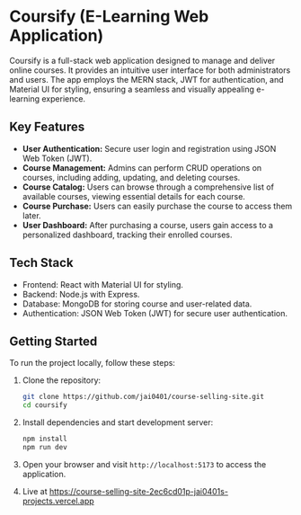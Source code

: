 # Coursify  (E-Learning Web Application)

Coursify is a full-stack web application designed to manage and deliver online courses. It provides an intuitive user interface for both administrators and users. The app employs the MERN stack, JWT for authentication, and Material UI for styling, ensuring a seamless and visually appealing e-learning experience.

## Key Features

- **User Authentication:** Secure user login and registration using JSON Web Token (JWT).
- **Course Management:** Admins can perform CRUD operations on courses, including adding, updating, and deleting courses.
- **Course Catalog:** Users can browse through a comprehensive list of available courses, viewing essential details for each course.
- **Course Purchase:** Users can easily purchase the course to access them later.
- **User Dashboard:** After purchasing a course, users gain access to a personalized dashboard, tracking their enrolled courses.

## Tech Stack

- Frontend: React with Material UI for styling.
- Backend: Node.js with Express.
- Database: MongoDB for storing course and user-related data.
- Authentication: JSON Web Token (JWT) for secure user authentication.

## Getting Started

To run the project locally, follow these steps:

1. Clone the repository:

   ```sh
   git clone https://github.com/jai0401/course-selling-site.git
   cd coursify

2. Install dependencies and start development server:
   
    ```sh
    npm install
    npm run dev
    ```
4. Open your browser and visit `http://localhost:5173` to access the application.
5. Live at https://course-selling-site-2ec6cd01p-jai0401s-projects.vercel.app
